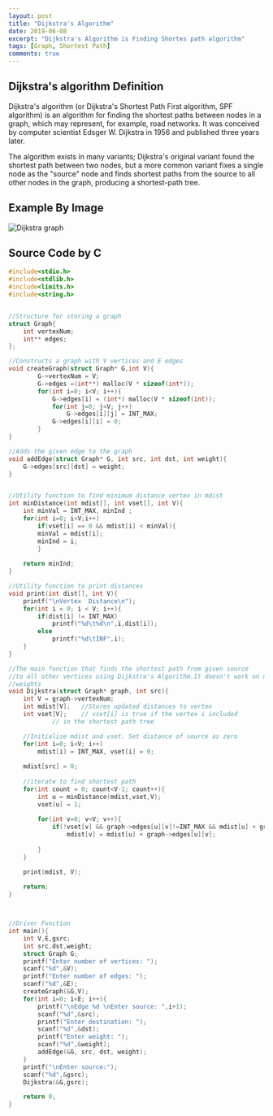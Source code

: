 ```yaml
---
layout: post
title: "Dijkstra's Algorithm"
date: 2019-06-08
excerpt: "Dijkstra's Algorithm is Finding Shortes path algorithm"
tags: [Graph, Shortest Path]
comments: true
---
```


## Dijkstra's algorithm Definition

Dijkstra's algorithm (or Dijkstra's Shortest Path First algorithm, SPF algorithm) is an algorithm for finding the shortest paths between nodes in a graph, which may represent, for example, road networks. It was conceived by computer scientist Edsger W. Dijkstra in 1956 and published three years later.

The algorithm exists in many variants; Dijkstra's original variant found the shortest path between two nodes, but a more common variant fixes a single node as the "source" node and finds shortest paths from the source to all other nodes in the graph, producing a shortest-path tree.

## Example By Image

![Dijkstra graph](https://player.slideplayer.com/23/6918468/data/images/img15.jpg)

## Source Code by C

```c
#include<stdio.h>
#include<stdlib.h>
#include<limits.h>
#include<string.h>


//Structure for storing a graph
struct Graph{
	int vertexNum;
	int** edges;
};

//Constructs a graph with V vertices and E edges
void createGraph(struct Graph* G,int V){
		G->vertexNum = V;
		G->edges =(int**) malloc(V * sizeof(int*));
		for(int i=0; i<V; i++){
			G->edges[i] = (int*) malloc(V * sizeof(int));
			for(int j=0; j<V; j++)
				G->edges[i][j] = INT_MAX;
			G->edges[i][i] = 0;
		}		
}

//Adds the given edge to the graph 
void addEdge(struct Graph* G, int src, int dst, int weight){
	G->edges[src][dst] = weight;
}


//Utility function to find minimum distance vertex in mdist
int minDistance(int mdist[], int vset[], int V){
	int minVal = INT_MAX, minInd ;
	for(int i=0; i<V;i++)
		if(vset[i] == 0 && mdist[i] < minVal){
		minVal = mdist[i];
		minInd = i;
		}
			
	return minInd;
}

//Utility function to print distances
void print(int dist[], int V){
	printf("\nVertex  Distance\n");
	for(int i = 0; i < V; i++){
		if(dist[i] != INT_MAX)
			printf("%d\t%d\n",i,dist[i]);
		else
			printf("%d\tINF",i);
	}
}

//The main function that finds the shortest path from given source
//to all other vertices using Dijkstra's Algorithm.It doesn't work on negative
//weights
void Dijkstra(struct Graph* graph, int src){
	int V = graph->vertexNum;
	int mdist[V];   //Stores updated distances to vertex
	int vset[V];    // vset[i] is true if the vertex i included
			// in the shortest path tree

	//Initialise mdist and vset. Set distance of source as zero
	for(int i=0; i<V; i++)
		mdist[i] = INT_MAX, vset[i] = 0;
	
	mdist[src] = 0;
	
	//iterate to find shortest path
	for(int count = 0; count<V-1; count++){
		int u = minDistance(mdist,vset,V);
		vset[u] = 1;
		
		for(int v=0; v<V; v++){
			if(!vset[v] && graph->edges[u][v]!=INT_MAX && mdist[u] + graph->edges[u][v] < mdist[v])
				mdist[v] = mdist[u] + graph->edges[u][v];
				
		}
	}

	print(mdist, V);
	
	return;
}



//Driver Function
int main(){
	int V,E,gsrc;
	int src,dst,weight;
	struct Graph G;
	printf("Enter number of vertices: ");
	scanf("%d",&V);
	printf("Enter number of edges: ");
	scanf("%d",&E);
	createGraph(&G,V);
	for(int i=0; i<E; i++){
		printf("\nEdge %d \nEnter source: ",i+1);
		scanf("%d",&src);
		printf("Enter destination: ");
		scanf("%d",&dst);
		printf("Enter weight: ");
		scanf("%d",&weight);
		addEdge(&G, src, dst, weight);
	}
	printf("\nEnter source:");
	scanf("%d",&gsrc);
	Dijkstra(&G,gsrc);

	return 0;
}
```
